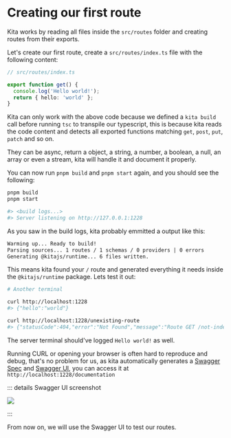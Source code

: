 # Creating our first route

Kita works by reading all files inside the `src/routes` folder and creating routes from
their exports.

<!-- TODO: Add a link to a doc explaining how to create a route -->

Let's create our first route, create a `src/routes/index.ts` file with the following
content:

```ts
// src/routes/index.ts

export function get() {
  console.log('Hello world!');
  return { hello: 'world' };
}
```

Kita can only work with the above code because we defined a `kita build` call before
running `tsc` to transpile our typescript, this is because kita reads the code content and
detects all exported functions matching `get`, `post`, `put`, `patch` and so on.

They can be async, return a object, a string, a number, a boolean, a null, an array or
even a stream, kita will handle it and document it properly.

You can now run `pnpm build` and `pnpm start` again, and you should see the following:

```bash
pnpm build
pnpm start

#> <build logs...>
#> Server listening on http://127.0.0.1:1228
```

As you saw in the build logs, kita probably emmitted a output like this:

```txt
Warming up... Ready to build!
Parsing sources... 1 routes / 1 schemas / 0 providers | 0 errors
Generating @kitajs/runtime... 6 files written.
```

This means kita found your `/` route and generated everything it needs inside the
`@kitajs/runtime` package. Lets test it out:

```bash
# Another terminal

curl http://localhost:1228
#> {"hello":"world"}

curl http://localhost:1228/unexisting-route
#> {"statusCode":404,"error":"Not Found","message":"Route GET /not-index not found"}
```

The server terminal should've logged `Hello world!` as well.

Running CURL or opening your browser is often hard to reproduce and debug, that's no problem for us, as
kita automatically generates a [Swagger Spec](https://swagger.io/) and [Swagger UI](https://swagger.io/tools/swagger-ui/),
you can access it at `http://localhost:1228/documentation`

::: details Swagger UI screenshot

<img src="/learn/swagger-first-screenshot.png" />

:::

From now on, we will use the Swagger UI to test our routes.
